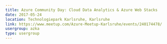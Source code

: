 ```yaml
---
title: Azure Community Day: Cloud Data Analytics & Azure Web Stacks
date: 2017-05-24
location: Technologiepark Karlsruhe, Karlsruhe
link: https://www.meetup.com/Azure-Meetup-Karlsruhe/events/240174478/
usergroup: azka
type: usergroup
---
```

